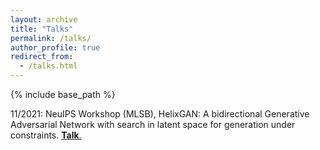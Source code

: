 ```yaml
---
layout: archive
title: "Talks"
permalink: /talks/
author_profile: true
redirect_from:
  - /talks.html
---
```



{% include base_path %}

11/2021: NeuIPS Workshop (MLSB), HelixGAN: A bidirectional Generative Adversarial Network with search in latent space for generation under constraints.    <u><a href="https://recorder-v3.slideslive.com/?share=54078&s=518da677-492e-4627-96ce-c0190976326c"><b>Talk</b></a>.</u> 
